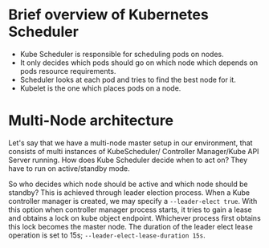 # Brief overview of Kubernetes Scheduler

- Kube Scheduler is responsible for scheduling pods on nodes.
- It only decides which pods should go on which node which depends on pods resource requirements.
- Scheduler looks at each pod and tries to find the best node for it.
- Kubelet is the one which places pods on a node.

# Multi-Node architecture

Let's say that we have a multi-node master setup in our environment, that consists of multi instances of KubeScheduler/
Controller Manager/Kube API Server running. How does Kube Scheduler decide when to act on? They have to run on active/standby
mode.

So who decides which node should be active and which node should be standby? This is achieved through leader election process.
When a Kube controller manager is created, we may specify a ```--leader-elect true```. With this option when controller manager
process starts, it tries to gain a lease and obtains a lock on kube object endpoint. Whichever process first obtains this
lock becomes the master node. The duration of the leader elect lease operation is set to 15s; ```--leader-elect-lease-duration 15s```.
